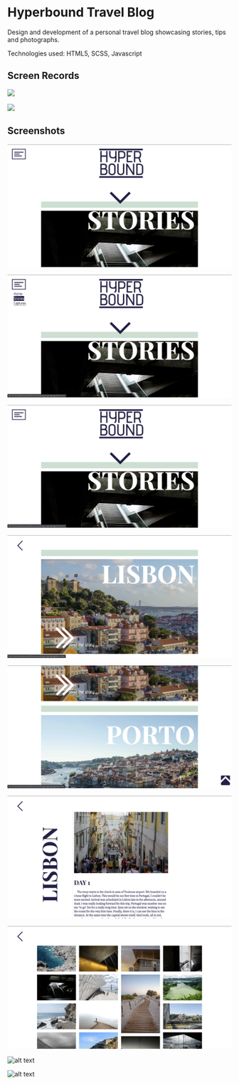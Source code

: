 # Hyperbound Travel Blog
 
 
 
 Design and development of a personal travel blog showcasing stories, tips and photographs.

 Technologies used: HTML5, SCSS, Javascript

 ## Screen Records

![](rec1.gif)

![](rec2.gif)
## Screenshots
![alt text](Screenshot1.png)

![alt text](Screenshot2.png)

![alt text](Screenshot3.png)

![alt text](Screenshot4.png)

![alt text](Screenshot5.png)

![alt text](Screenshot6.png)

![alt text](Screenshot7.png)

![alt text](Screenshot8.png)

![alt text](Screenshot9.png)
